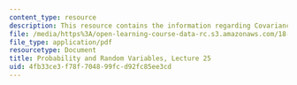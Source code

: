 ```yaml
---
content_type: resource
description: This resource contains the information regarding Covariance and correlation.
file: /media/https%3A/open-learning-course-data-rc.s3.amazonaws.com/18-440-probability-and-random-variables-spring-2014/4fb33ce3f78f704899fcd92fc85ee3cd_MIT18_440S14_Lecture25.pdf
file_type: application/pdf
resourcetype: Document
title: Probability and Random Variables, Lecture 25
uid: 4fb33ce3-f78f-7048-99fc-d92fc85ee3cd
---
```

